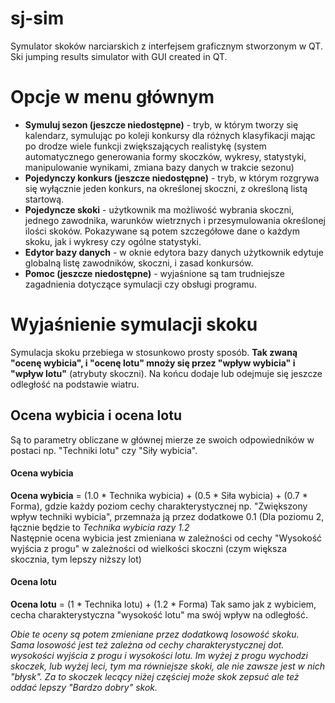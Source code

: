 # sj-sim
Symulator skoków narciarskich z interfejsem graficznym stworzonym w QT.
Ski jumping results simulator with GUI created in QT.

# Opcje w menu głównym
- **Symuluj sezon (jeszcze niedostępne)** - tryb, w którym tworzy się kalendarz, symulując po koleji konkursy dla różnych klasyfikacji mając po drodze wiele funkcji zwiększających realistykę (system automatycznego generowania formy skoczków, wykresy, statystyki, manipulowanie wynikami, zmiana bazy danych w trakcie sezonu)
- **Pojedynczy konkurs (jeszcze niedostępne)** - tryb, w którym rozgrywa się wyłącznie jeden konkurs, na określonej skoczni, z określoną listą startową.
- **Pojedyncze skoki** - użytkownik ma możliwość wybrania skoczni, jednego zawodnika, warunków wietrznych i przesymulowania określonej ilości skoków. Pokazywane są potem szczegółowe dane o każdym skoku, jak i wykresy czy ogólne statystyki.
- **Edytor bazy danych** - w oknie edytora bazy danych użytkownik edytuje globalną listę zawodników, skoczni, i zasad konkursów.
- **Pomoc (jeszcze niedostępne)** - wyjaśnione są tam trudniejsze zagadnienia dotyczące symulacji czy obsługi programu.

# Wyjaśnienie symulacji skoku
Symulacja skoku przebiega w stosunkowo prosty sposób. **Tak zwaną "ocenę wybicia", i "ocenę lotu" mnoży się przez "wpływ wybicia" i "wpływ lotu"** (atrybuty skoczni). Na końcu dodaje lub odejmuje się jeszcze odległość na podstawie wiatru.
## Ocena wybicia i ocena lotu
Są to parametry obliczane w głównej mierze ze swoich odpowiedników w postaci np. "Techniki lotu" czy "Siły wybicia".<br>
#### Ocena wybicia
**Ocena wybicia** = (1.0 * Technika wybicia) + (0.5 * Siła wybicia) + (0.7 * Forma), gdzie każdy poziom cechy charakterystycznej np. "Zwiększony wpływ techniki wybicia", przemnaża ją przez dodatkowe 0.1 (Dla poziomu 2, łącznie będzie to *Technika wybicia razy 1.2*<br>
Następnie ocena wybicia jest zmieniana w zależności od cechy "Wysokość wyjścia z progu" w zależności od wielkości skoczni (czym większa skocznia, tym lepszy niższy lot)<br>
#### Ocena lotu
**Ocena lotu** = (1 * Technika lotu) + (1.2 * Forma)
Tak samo jak z wybiciem, cecha charakterystyczna "wysokość lotu" ma swój wpływ na odległość.

*Obie te oceny są potem zmieniane przez dodatkową losowość skoku. Sama losowość jest też zależna od cechy charakterystycznej dot. wysokości wyjścia z progu i wysokości lotu. Im wyżej z progu wychodzi skoczek, lub wyżej leci, tym ma równiejsze skoki, ale nie zawsze jest w nich "błysk". Za to skoczek lecący niżej częściej może skok zepsuć ale też oddać lepszy "Bardzo dobry" skok.*


